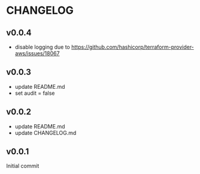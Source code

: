 # CHANGELOG

## v0.0.4

- disable logging due to https://github.com/hashicorp/terraform-provider-aws/issues/18067

## v0.0.3

- update README.md
- set audit = false

## v0.0.2

- update README.md
- update CHANGELOG.md

## v0.0.1

Initial commit
